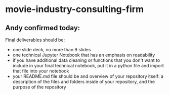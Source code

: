 # movie-industry-consulting-firm

## Andy confirmed today:

Final deliverables should be:
- one slide deck, no more than 9 slides
- one technical Jupyter Notebook that has an emphasis on readability
- if you have additional data cleaning or functions that you don't want to include in your final technical notebook, put it in a python file and import that file into your notebook
- your README.md file should be and overview of your repository itself: a description of the files and folders inside of your repository, and the purpose of the repository
